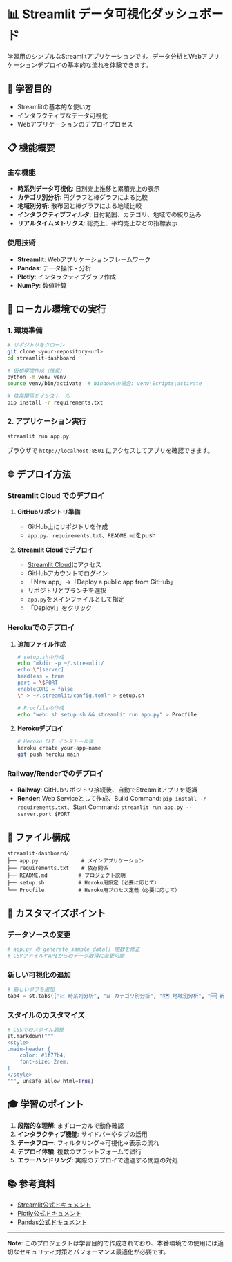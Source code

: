 # 📊 Streamlit データ可視化ダッシュボード

学習用のシンプルなStreamlitアプリケーションです。データ分析とWebアプリケーションデプロイの基本的な流れを体験できます。

## 🎯 学習目的

- Streamlitの基本的な使い方
- インタラクティブなデータ可視化
- Webアプリケーションのデプロイプロセス

## 📋 機能概要

### 主な機能
- **時系列データ可視化**: 日別売上推移と累積売上の表示
- **カテゴリ別分析**: 円グラフと棒グラフによる比較
- **地域別分析**: 散布図と棒グラフによる地域比較
- **インタラクティブフィルタ**: 日付範囲、カテゴリ、地域での絞り込み
- **リアルタイムメトリクス**: 総売上、平均売上などの指標表示

### 使用技術
- **Streamlit**: Webアプリケーションフレームワーク
- **Pandas**: データ操作・分析
- **Plotly**: インタラクティブグラフ作成
- **NumPy**: 数値計算

## 🚀 ローカル環境での実行

### 1. 環境準備
```bash
# リポジトリをクローン
git clone <your-repository-url>
cd streamlit-dashboard

# 仮想環境作成（推奨）
python -m venv venv
source venv/bin/activate  # Windowsの場合: venv\Scripts\activate

# 依存関係をインストール
pip install -r requirements.txt
```

### 2. アプリケーション実行
```bash
streamlit run app.py
```

ブラウザで `http://localhost:8501` にアクセスしてアプリを確認できます。

## 🌐 デプロイ方法

### Streamlit Cloud でのデプロイ

1. **GitHubリポジトリ準備**
   - GitHub上にリポジトリを作成
   - `app.py`、`requirements.txt`、`README.md`をpush

2. **Streamlit Cloudでデプロイ**
   - [Streamlit Cloud](https://streamlit.io/cloud)にアクセス
   - GitHubアカウントでログイン
   - 「New app」→「Deploy a public app from GitHub」
   - リポジトリとブランチを選択
   - `app.py`をメインファイルとして指定
   - 「Deploy!」をクリック

### Herokuでのデプロイ

1. **追加ファイル作成**
   ```bash
   # setup.shの作成
   echo "mkdir -p ~/.streamlit/
   echo \"[server]
   headless = true
   port = \$PORT
   enableCORS = false
   \" > ~/.streamlit/config.toml" > setup.sh
   
   # Procfileの作成
   echo "web: sh setup.sh && streamlit run app.py" > Procfile
   ```

2. **Herokuデプロイ**
   ```bash
   # Heroku CLI インストール後
   heroku create your-app-name
   git push heroku main
   ```

### Railway/Renderでのデプロイ

- **Railway**: GitHubリポジトリ接続後、自動でStreamlitアプリを認識
- **Render**: Web Serviceとして作成、Build Command: `pip install -r requirements.txt`、Start Command: `streamlit run app.py --server.port $PORT`

## 📁 ファイル構成

```
streamlit-dashboard/
├── app.py              # メインアプリケーション
├── requirements.txt    # 依存関係
├── README.md          # プロジェクト説明
├── setup.sh           # Heroku用設定（必要に応じて）
└── Procfile           # Heroku用プロセス定義（必要に応じて）
```

## 🔧 カスタマイズポイント

### データソースの変更
```python
# app.py の generate_sample_data() 関数を修正
# CSVファイルやAPIからのデータ取得に変更可能
```

### 新しい可視化の追加
```python
# 新しいタブを追加
tab4 = st.tabs(["📈 時系列分析", "📊 カテゴリ別分析", "🗺️ 地域別分析", "🆕 新機能"])
```

### スタイルのカスタマイズ
```python
# CSSでのスタイル調整
st.markdown("""
<style>
.main-header {
    color: #1f77b4;
    font-size: 2rem;
}
</style>
""", unsafe_allow_html=True)
```

## 🎓 学習のポイント

1. **段階的な理解**: まずローカルで動作確認
2. **インタラクティブ機能**: サイドバーやタブの活用
3. **データフロー**: フィルタリング→可視化→表示の流れ
4. **デプロイ体験**: 複数のプラットフォームで試行
5. **エラーハンドリング**: 実際のデプロイで遭遇する問題の対処

## 📚 参考資料

- [Streamlit公式ドキュメント](https://docs.streamlit.io/)
- [Plotly公式ドキュメント](https://plotly.com/python/)
- [Pandas公式ドキュメント](https://pandas.pydata.org/)

---

**Note**: このプロジェクトは学習目的で作成されており、本番環境での使用には適切なセキュリティ対策とパフォーマンス最適化が必要です。